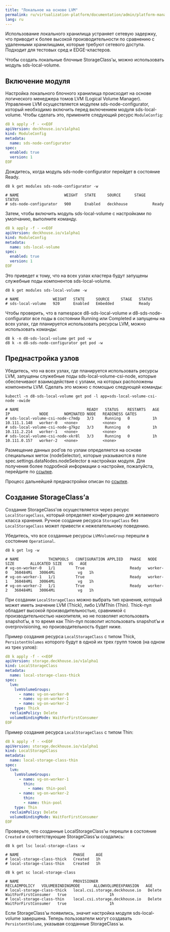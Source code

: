 ```yaml
---
title: "Локальное на основе LVM"
permalink: ru/virtualization-platform/documentation/admin/platform-management/storage/sds/lvm-local.html
lang: ru
---
```


Использование локального хранилища устраняет сетевую задержку, что приводит к более высокой производительности
по сравнению с удаленными хранилищами, которые требуют сетевого доступа. Подходит для тестовых сред и EDGE-кластеров.

Чтобы создать локальные блочные StorageClass’ы, можно использовать модуль sds-local-volume.  

## Включение модуля

Настройка локального блочного хранилища происходит на основе логического менеджера томов LVM (Logical Volume Manager).
Управление LVM осуществляется модулем sds-node-configurator, который необходимо включить перед включением модуля sds-local-volume.
Чтобы сделать это, примените следующий ресурс `ModuleConfig`:

```yaml
d8 k apply -f - <<EOF
apiVersion: deckhouse.io/v1alpha1
kind: ModuleConfig
metadata:
  name: sds-node-configurator
spec:
  enabled: true
  version: 1
EOF
```

Дождитесь, когда модуль sds-node-configurator перейдет в состояние Ready.

```shell
d8 k get modules sds-node-configurator -w

# NAME                    WEIGHT   STATE     SOURCE      STAGE   STATUS
# sds-node-configurator   900      Enabled   deckhouse           Ready
```

Затем, чтобы включить модуль sds-local-volume с настройками по умолчанию, выполните команду. 

```yaml
d8 k apply -f - <<EOF
apiVersion: deckhouse.io/v1alpha1
kind: ModuleConfig
metadata:
  name: sds-local-volume
spec:
  enabled: true
  version: 1
EOF
```

Это приведет к тому, что на всех узлах кластера будут запущены служебные поды компонентов sds-local-volume.

```shell
d8 k get modules sds-local-volume -w

# NAME               WEIGHT   STATE     SOURCE     STAGE   STATUS
# sds-local-volume   920      Enabled   Embedded           Ready
```

Чтобы проверить, что в namespace d8-sds-local-volume и d8-sds-node-configurator все поды в состоянии Running или Completed 
и запущены на всех узлах, где планируется использовать ресурсы LVM, можно использовать команды:

```shell
d8 k -n d8-sds-local-volume get pod -w
d8 k -n d8-sds-node-configurator get pod -w
```

## Преднастройка узлов

Убедитесь, что на всех узлах, где планируется использовать ресурсы LVM, запущены служебные поды sds-local-volume-csi-node, 
которые обеспечивают взаимодействие с узлами, на которых расположены компоненты LVM. 
Сделать это можно с помощью следующей команды:

```shell
kubectl -n d8-sds-local-volume get pod -l app=sds-local-volume-csi-node -owide

# NAME                              READY   STATUS    RESTARTS   AGE   IP             NODE       NOMINATED NODE   READINESS GATES
# sds-local-volume-csi-node-c7mdp   3/3     Running   0          1h    10.111.1.148   worker-0   <none>           <none>
# sds-local-volume-csi-node-g7kpz   3/3     Running   0          1h    10.111.2.214   worker-1   <none>           <none>
# sds-local-volume-csi-node-xkr8l   3/3     Running   0          1h    10.111.0.157   worker-2   <none>           <none>
```

Размещение данных pod’ов по узлам определяется на основе специальных меток (nodeSelector), которые указываются в поле
spec.settings.dataNodes.nodeSelector в настройках модуля. Для получения более подробной информации о настройке, пожалуйста,
перейдите по [ссылке](todo,mc).

Процесс дальнейшей преднастройки описан по [ссылке](todo,mc).

## Создание StorageClass’а

Создание StorageClass’ов осуществляется через ресурс `LocalStorageClass`, который определяет конфигурацию для желаемого
класса хранения. Ручное создание ресурса `StorageClass` без `LocalStorageClass` может привести к нежелательному поведению.

Убедитесь, что все созданные ресурсы `LVMVolumeGroup` перешли в состояние `Operational`.

```shell
d8 k get lvg -w

# NAME             THINPOOLS   CONFIGURATION APPLIED   PHASE   NODE       SIZE       ALLOCATED SIZE   VG   AGE
# vg-on-worker-0   1/1         True                    Ready   worker-0   360484Mi   30064Mi          vg   1h
# vg-on-worker-1   1/1         True                    Ready   worker-1   360484Mi   30064Mi          vg   1h
# vg-on-worker-2   1/1         True                    Ready   worker-2   360484Mi   30064Mi          vg   1h
```

При создании `LocalStorageClass` можно выбрать тип хранения, который может иметь значение LVM (Thick), либо LVMThin (Thin).
Thick-пул обладает высокой производительностью, сравнимой с производительностью накопителя, но не позволяет использовать 
snapshot’ы, в то время как Thin-пул позволит использовать snapshot’ы и overprovisioning, но производительность будет ниже.

Пример создания ресурса `LocalStorageClass` с типом Thick, `PersistentVolumes` которого будут в одной их трех групп томов (на одном из трех узлов):

```yaml
d8 k apply -f - <<EOF
apiVersion: storage.deckhouse.io/v1alpha1
kind: LocalStorageClass
metadata:
  name: local-storage-class-thick
spec:
  lvm:
    lvmVolumeGroups:
      - name: vg-on-worker-0
      - name: vg-on-worker-1
      - name: vg-on-worker-2
    type: Thick
  reclaimPolicy: Delete
  volumeBindingMode: WaitForFirstConsumer
EOF
```

Пример создания ресурса `LocalStorageClass` с типом Thin:

```yaml
d8 k apply -f - <<EOF
apiVersion: storage.deckhouse.io/v1alpha1
kind: LocalStorageClass
metadata:
  name: local-storage-class-thin
spec:
  lvm:
    lvmVolumeGroups:
      - name: vg-on-worker-1
        thin:
          - name: thin-pool
      - name: vg-on-worker-2
        thin:
        - name: thin-pool
    type: Thin
  reclaimPolicy: Delete
  volumeBindingMode: WaitForFirstConsumer
EOF
```

Проверьте, что созданные LocalStorageClass'ы перешли в состояние `Created` и соответствующие StorageClass'ы создались:

```shell
d8 k get lsc local-storage-class -w

# NAME                        PHASE     AGE
# local-storage-class-thick   Created   1h
# local-storage-class-thin    Created   1h

d8 k get sc local-storage-class

# NAME                        PROVISIONER                      RECLAIMPOLICY   VOLUMEBINDINGMODE      ALLOWVOLUMEEXPANSION   AGE
# local-storage-class-thick   local.csi.storage.deckhouse.io   Delete          WaitForFirstConsumer   true                   1h
# local-storage-class-thin    local.csi.storage.deckhouse.io   Delete          WaitForFirstConsumer   true                   1h
```

Если StorageClass'ы появились, значит настройка модуля sds-local-volume завершена. 
Теперь пользователи могут создавать `PersistentVolume`, указывая созданные StorageClass`ы.
